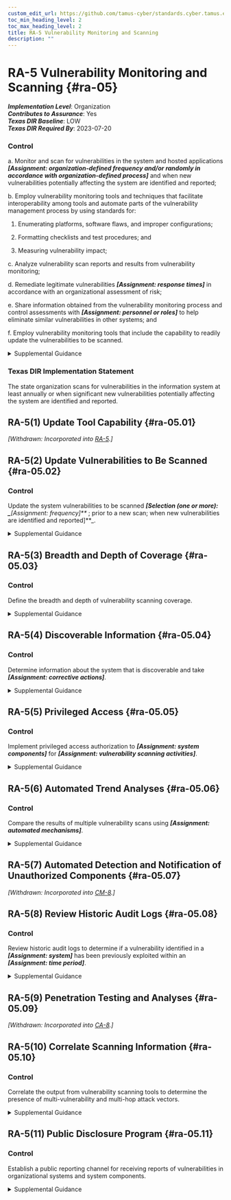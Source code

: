 ```yaml
---
custom_edit_url: https://github.com/tamus-cyber/standards.cyber.tamus.edu/tree/main/static/content/tamus.edu/TAMUS_profile.xml
toc_min_heading_level: 2
toc_max_heading_level: 2
title: RA-5 Vulnerability Monitoring and Scanning
description: ""
---
```


# RA-5 Vulnerability Monitoring and Scanning {#ra-05}

_**Implementation Level**_: Organization\
_**Contributes to Assurance**_: Yes\
_**Texas DIR Baseline**_: LOW\
_**Texas DIR Required By**_: 2023-07-20

### Control

a. Monitor and scan for vulnerabilities in the system and hosted applications _**[Assignment: organization-defined frequency and/or randomly in accordance with organization-defined process]**_ and when new vulnerabilities potentially affecting the system are identified and reported;

b. Employ vulnerability monitoring tools and techniques that facilitate interoperability among tools and automate parts of the vulnerability management process by using standards for:

1. Enumerating platforms, software flaws, and improper configurations;

2. Formatting checklists and test procedures; and

3. Measuring vulnerability impact;

c. Analyze vulnerability scan reports and results from vulnerability monitoring;

d. Remediate legitimate vulnerabilities _**[Assignment: response times]**_ in accordance with an organizational assessment of risk;

e. Share information obtained from the vulnerability monitoring process and control assessments with _**[Assignment: personnel or roles]**_ to help eliminate similar vulnerabilities in other systems; and

f. Employ vulnerability monitoring tools that include the capability to readily update the vulnerabilities to be scanned.

<details>
  <summary>Supplemental Guidance</summary>

a. Monitor and scan for vulnerabilities in the system and hosted applications _**[Assignment: organization-defined frequency and/or randomly in accordance with organization-defined process]**_ and when new vulnerabilities potentially affecting the system are identified and reported;

b. Employ vulnerability monitoring tools and techniques that facilitate interoperability among tools and automate parts of the vulnerability management process by using standards for:

1. Enumerating platforms, software flaws, and improper configurations;

2. Formatting checklists and test procedures; and

3. Measuring vulnerability impact;

c. Analyze vulnerability scan reports and results from vulnerability monitoring;

d. Remediate legitimate vulnerabilities _**[Assignment: response times]**_ in accordance with an organizational assessment of risk;

e. Share information obtained from the vulnerability monitoring process and control assessments with _**[Assignment: personnel or roles]**_ to help eliminate similar vulnerabilities in other systems; and

f. Employ vulnerability monitoring tools that include the capability to readily update the vulnerabilities to be scanned.

</details>

### Texas DIR Implementation Statement

The state organization scans for vulnerabilities in the information system at least annually or when significant new vulnerabilities potentially affecting the system are identified and reported.

## RA-5(1) Update Tool Capability {#ra-05.01}

_[Withdrawn: Incorporated into [RA-5](../ra/ra-05#ra-05).]_

## RA-5(2) Update Vulnerabilities to Be Scanned {#ra-05.02}

### Control

Update the system vulnerabilities to be scanned _**[Selection (one or more): 
                     _**[Assignment: frequency]**_
                  ; prior to a new scan; when new vulnerabilities are identified and reported]**_.

<details>
  <summary>Supplemental Guidance</summary>

Update the system vulnerabilities to be scanned _**[Selection (one or more): 
                     _**[Assignment: frequency]**_
                  ; prior to a new scan; when new vulnerabilities are identified and reported]**_.

</details>

## RA-5(3) Breadth and Depth of Coverage {#ra-05.03}

### Control

Define the breadth and depth of vulnerability scanning coverage.

<details>
  <summary>Supplemental Guidance</summary>

Define the breadth and depth of vulnerability scanning coverage.

</details>

## RA-5(4) Discoverable Information {#ra-05.04}

### Control

Determine information about the system that is discoverable and take _**[Assignment: corrective actions]**_.

<details>
  <summary>Supplemental Guidance</summary>

Determine information about the system that is discoverable and take _**[Assignment: corrective actions]**_.

</details>

## RA-5(5) Privileged Access {#ra-05.05}

### Control

Implement privileged access authorization to _**[Assignment: system components]**_ for _**[Assignment: vulnerability scanning activities]**_.

<details>
  <summary>Supplemental Guidance</summary>

Implement privileged access authorization to _**[Assignment: system components]**_ for _**[Assignment: vulnerability scanning activities]**_.

</details>

## RA-5(6) Automated Trend Analyses {#ra-05.06}

### Control

Compare the results of multiple vulnerability scans using _**[Assignment: automated mechanisms]**_.

<details>
  <summary>Supplemental Guidance</summary>

Compare the results of multiple vulnerability scans using _**[Assignment: automated mechanisms]**_.

</details>

## RA-5(7) Automated Detection and Notification of Unauthorized Components {#ra-05.07}

_[Withdrawn: Incorporated into [CM-8](../cm/cm-08#cm-08).]_

## RA-5(8) Review Historic Audit Logs {#ra-05.08}

### Control

Review historic audit logs to determine if a vulnerability identified in a _**[Assignment: system]**_ has been previously exploited within an _**[Assignment: time period]**_.

<details>
  <summary>Supplemental Guidance</summary>

Review historic audit logs to determine if a vulnerability identified in a _**[Assignment: system]**_ has been previously exploited within an _**[Assignment: time period]**_.

</details>

## RA-5(9) Penetration Testing and Analyses {#ra-05.09}

_[Withdrawn: Incorporated into [CA-8](../ca/ca-08#ca-08).]_

## RA-5(10) Correlate Scanning Information {#ra-05.10}

### Control

Correlate the output from vulnerability scanning tools to determine the presence of multi-vulnerability and multi-hop attack vectors.

<details>
  <summary>Supplemental Guidance</summary>

Correlate the output from vulnerability scanning tools to determine the presence of multi-vulnerability and multi-hop attack vectors.

</details>

## RA-5(11) Public Disclosure Program {#ra-05.11}

### Control

Establish a public reporting channel for receiving reports of vulnerabilities in organizational systems and system components.

<details>
  <summary>Supplemental Guidance</summary>

Establish a public reporting channel for receiving reports of vulnerabilities in organizational systems and system components.

</details>

